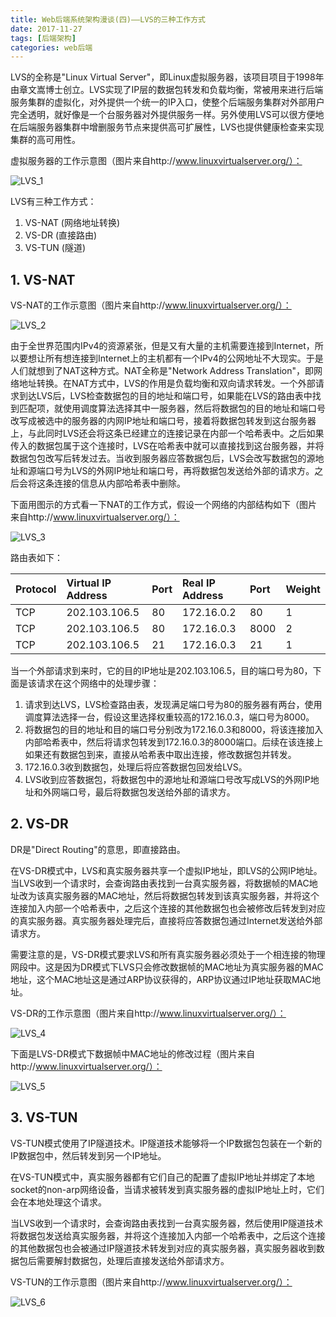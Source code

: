 ```yaml
---
title: Web后端系统架构漫谈(四)——LVS的三种工作方式
date: 2017-11-27
tags: [后端架构]
categories: web后端
---
```


LVS的全称是"Linux Virtual Server"，即Linux虚拟服务器，该项目项目于1998年由章文嵩博士创立。LVS实现了IP层的数据包转发和负载均衡，常被用来进行后端服务集群的虚拟化，对外提供一个统一的IP入口，使整个后端服务集群对外部用户完全透明，就好像是一个台服务器对外提供服务一样。另外使用LVS可以很方便地在后端服务器集群中增删服务节点来提供高可扩展性，LVS也提供健康检查来实现集群的高可用性。

虚拟服务器的工作示意图（图片来自http://www.linuxvirtualserver.org/）：

![LVS_1](/assets/images/post_imgs/web_arch_lvs_1.png)

LVS有三种工作方式：

1. VS-NAT (网络地址转换)
2. VS-DR (直接路由)
3. VS-TUN (隧道)

## 1. VS-NAT

VS-NAT的工作示意图（图片来自http://www.linuxvirtualserver.org/）：

![LVS_2](/assets/images/post_imgs/web_arch_lvs_2.png)

由于全世界范围内IPv4的资源紧张，但是又有大量的主机需要连接到Internet，所以要想让所有想连接到Internet上的主机都有一个IPv4的公网地址不大现实。于是人们就想到了NAT这种方式。NAT全称是"Network Address Translation"，即网络地址转换。在NAT方式中，LVS的作用是负载均衡和双向请求转发。一个外部请求到达LVS后，LVS检查数据包的目的地址和端口号，如果能在LVS的路由表中找到匹配项，就使用调度算法选择其中一服务器，然后将数据包的目的地址和端口号改写成被选中的服务器的内网IP地址和端口号，接着将数据包转发到这台服务器上，与此同时LVS还会将这条已经建立的连接记录在内部一个哈希表中。之后如果传入的数据包属于这个连接时，LVS在哈希表中就可以直接找到这台服务器，并将数据包包改写后转发过去。当收到服务器应答数据包后，LVS会改写数据包的源地址和源端口号为LVS的外网IP地址和端口号，再将数据包发送给外部的请求方。之后会将这条连接的信息从内部哈希表中删除。

下面用图示的方式看一下NAT的工作方式，假设一个网络的内部结构如下（图片来自http://www.linuxvirtualserver.org/）：

![LVS_3](/assets/images/post_imgs/web_arch_lvs_3.png)

路由表如下：

| Protocol | Virtual IP Address | Port | Real IP Address | Port | Weight
|:------------------|:------------------|:------------------|:------------------|:------------------|:------------------
| TCP | 202.103.106.5 | 80 | 172.16.0.2 | 80 | 1
| TCP | 202.103.106.5 | 80 | 172.16.0.3 | 8000 | 2
| TCP | 202.103.106.5 | 21 | 172.16.0.3 | 21 | 1

当一个外部请求到来时，它的目的IP地址是202.103.106.5，目的端口号为80，下面是该请求在这个网络中的处理步骤：

1. 请求到达LVS，LVS检查路由表，发现满足端口号为80的服务器有两台，使用调度算法选择一台，假设这里选择权重较高的172.16.0.3，端口号为8000。
2. 将数据包的目的地址和目的端口号分别改为172.16.0.3和8000，将该连接加入内部哈希表中，然后将请求包转发到172.16.0.3的8000端口。后续在该连接上如果还有数据包到来，直接从哈希表中取出连接，修改数据包并转发。
3. 172.16.0.3收到数据包，处理后将应答数据包回发给LVS。
4. LVS收到应答数据包，将数据包中的源地址和源端口号改写成LVS的外网IP地址和外网端口号，最后将数据包发送给外部的请求方。

## 2. VS-DR

DR是"Direct Routing"的意思，即直接路由。

在VS-DR模式中，LVS和真实服务器共享一个虚拟IP地址，即LVS的公网IP地址。当LVS收到一个请求时，会查询路由表找到一台真实服务器，将数据帧的MAC地址改为该真实服务器的MAC地址，然后将数据包转发到该真实服务器，并将这个连接加入内部一个哈希表中，之后这个连接的其他数据包也会被修改后转发到对应的真实服务器。真实服务器处理完后，直接将应答数据包通过Internet发送给外部请求方。

需要注意的是，VS-DR模式要求LVS和所有真实服务器必须处于一个相连接的物理网段中。这是因为DR模式下LVS只会修改数据帧的MAC地址为真实服务器的MAC地址，这个MAC地址这是通过ARP协议获得的，ARP协议通过IP地址获取MAC地址。

VS-DR的工作示意图（图片来自http://www.linuxvirtualserver.org/）：

![LVS_4](/assets/images/post_imgs/web_arch_lvs_4.png)

下面是LVS-DR模式下数据帧中MAC地址的修改过程（图片来自http://www.linuxvirtualserver.org/）：

![LVS_5](/assets/images/post_imgs/web_arch_lvs_5.png)

## 3. VS-TUN

VS-TUN模式使用了IP隧道技术。IP隧道技术能够将一个IP数据包包装在一个新的IP数据包中，然后转发到另一个IP地址。

在VS-TUN模式中，真实服务器都有它们自己的配置了虚拟IP地址并绑定了本地socket的non-arp网络设备，当请求被转发到真实服务器的虚拟IP地址上时，它们会在本地处理这个请求。

当LVS收到一个请求时，会查询路由表找到一台真实服务器，然后使用IP隧道技术将数据包发送给真实服务器，并将这个连接加入内部一个哈希表中，之后这个连接的其他数据包也会被通过IP隧道技术转发到对应的真实服务器，真实服务器收到数据包后需要解封数据包，处理后直接发送给外部请求方。

VS-TUN的工作示意图（图片来自http://www.linuxvirtualserver.org/）：

![LVS_6](/assets/images/post_imgs/web_arch_lvs_6.png)
